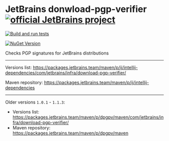 # JetBrains donwload-pgp-verifier [![official JetBrains project](https://jb.gg/badges/official.svg)](https://confluence.jetbrains.com/display/ALL/JetBrains+on+GitHub)

[![Build and run tests](https://github.com/JetBrains/download-pgp-verifier/actions/workflows/build-and-test.yml/badge.svg)](https://github.com/JetBrains/download-pgp-verifier/actions/workflows/build-and-test.yml)

[![NuGet Version](https://img.shields.io/nuget/v/JetBrains.DownloadPgpVerifier?label=JetBrains.DownloadPgpVerifier)](https://www.nuget.org/packages/JetBrains.DownloadPgpVerifier)

Checks PGP signatures for JetBrains distributions

---

Versions list: https://packages.jetbrains.team/maven/p/ij/intellij-dependencies/com/jetbrains/infra/download-pgp-verifier/

Maven repository: https://packages.jetbrains.team/maven/p/ij/intellij-dependencies

---

Older versions `1.0.1` - `1.1.3`:

* Versions list: https://packages.jetbrains.team/maven/p/dpgpv/maven/com/jetbrains/infra/download-pgp-verifier/
* Maven repository: https://packages.jetbrains.team/maven/p/dpgpv/maven



